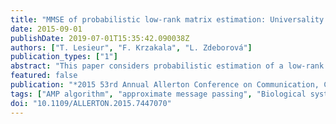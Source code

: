 ```yaml
---
title: "MMSE of probabilistic low-rank matrix estimation: Universality with respect to the output channel"
date: 2015-09-01
publishDate: 2019-07-01T15:35:42.090038Z
authors: ["T. Lesieur", "F. Krzakala", "L. Zdeborová"]
publication_types: ["1"]
abstract: "This paper considers probabilistic estimation of a low-rank matrix from non-linear element-wise measurements of its elements. We derive the corresponding approximate message passing (AMP) algorithm and its state evolution. Relying on non-rigorous but standard assumptions motivated by statistical physics, we characterize the minimum mean squared error (MMSE) achievable information theoretically and with the AMP algorithm. Unlike in related problems of linear estimation, in the present setting the MMSE depends on the output channel only trough a single parameter - its Fisher information. We illustrate this striking finding by analysis of submatrix localization, and of detection of communities hidden in a dense stochastic block model. For this example we locate the computational and statistical boundaries that are not equal for rank larger than four."
featured: false
publication: "*2015 53rd Annual Allerton Conference on Communication, Control, and Computing (Allerton)*"
tags: ["AMP algorithm", "approximate message passing", "Biological system modeling", "Computational modeling", "dense stochastic block model", "Estimation", "Fisher information", "least mean squares methods", "Mathematical model", "matrix algebra", "mean square error methods", "message passing", "Message passing", "minimum mean squared error", "MMSE", "nonlinear element wise measurements", "output channel", "probabilistic estimation", "probabilistic low-rank matrix estimation", "probability", "statistical boundaries", "statistical physics", "Stochastic processes", "submatrix localization", "Symmetric matrices"]
doi: "10.1109/ALLERTON.2015.7447070"
---
```



